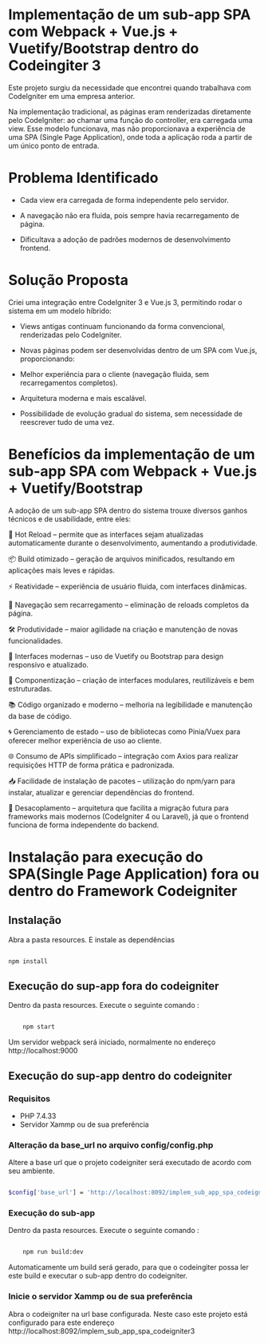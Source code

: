 # Implementação de um sub-app SPA com Webpack + Vue.js + Vuetify/Bootstrap dentro do Codeingiter 3

Este projeto surgiu da necessidade que encontrei quando trabalhava com CodeIgniter em uma empresa anterior.

Na implementação tradicional, as páginas eram renderizadas diretamente pelo CodeIgniter: ao chamar uma função do controller, era carregada uma view. Esse modelo funcionava, mas não proporcionava a experiência de uma SPA (Single Page Application), onde toda a aplicação roda a partir de um único ponto de entrada.

# Problema Identificado

- Cada view era carregada de forma independente pelo servidor.

- A navegação não era fluida, pois sempre havia recarregamento de página.

- Dificultava a adoção de padrões modernos de desenvolvimento frontend.

# Solução Proposta

Criei uma integração entre CodeIgniter 3 e Vue.js 3, permitindo rodar o sistema em um modelo híbrido:

- Views antigas continuam funcionando da forma convencional, renderizadas pelo CodeIgniter.

- Novas páginas podem ser desenvolvidas dentro de um SPA com Vue.js, proporcionando:

- Melhor experiência para o cliente (navegação fluida, sem recarregamentos completos).

- Arquitetura moderna e mais escalável.

- Possibilidade de evolução gradual do sistema, sem necessidade de reescrever tudo de uma vez.

# Benefícios da implementação de um sub-app SPA com Webpack + Vue.js + Vuetify/Bootstrap

A adoção de um sub-app SPA dentro do sistema trouxe diversos ganhos técnicos e de usabilidade, entre eles:

🚀 Hot Reload – permite que as interfaces sejam atualizadas automaticamente durante o desenvolvimento, aumentando a produtividade.

📦 Build otimizado – geração de arquivos minificados, resultando em aplicações mais leves e rápidas.

⚡ Reatividade – experiência de usuário fluida, com interfaces dinâmicas.

🔄 Navegação sem recarregamento – eliminação de reloads completos da página.

🛠️ Produtividade – maior agilidade na criação e manutenção de novas funcionalidades.

🎨 Interfaces modernas – uso de Vuetify ou Bootstrap para design responsivo e atualizado.

🧩 Componentização – criação de interfaces modulares, reutilizáveis e bem estruturadas.

📚 Código organizado e moderno – melhoria na legibilidade e manutenção da base de código.

🌀 Gerenciamento de estado – uso de bibliotecas como Pinia/Vuex para oferecer melhor experiência de uso ao cliente.

🌐 Consumo de APIs simplificado – integração com Axios para realizar requisições HTTP de forma prática e padronizada.

📥 Facilidade de instalação de pacotes – utilização do npm/yarn para instalar, atualizar e gerenciar dependências do frontend.

🔗 Desacoplamento – arquitetura que facilita a migração futura para frameworks mais modernos (CodeIgniter 4 ou Laravel), já que o frontend funciona de forma independente do backend.

# Instalação para execução do SPA(Single Page Application) fora ou dentro do Framework Codeigniter

## Instalação

Abra a pasta resources. E instale as dependências

```sh

npm install

```

## Execução do sup-app fora do codeigniter

Dentro da pasta resources. Execute o seguinte comando :

```sh

    npm start

```

Um servidor webpack será iniciado, normalmente no endereço http://localhost:9000

## Execução do sup-app dentro do codeigniter

### Requisitos

- PHP 7.4.33 
- Servidor Xammp ou de sua preferência

### Alteração da base_url no arquivo config/config.php

Altere a base url que o projeto codeigniter será executado de acordo com seu ambiente.

```sh

$config['base_url'] = 'http://localhost:8092/implem_sub_app_spa_codeigniter3';

```

### Execução do sub-app

Dentro da pasta resources. Execute o seguinte comando :

```sh

    npm run build:dev


```

Automaticamente um build será gerado, para que o codeingiter possa ler este build e executar o sub-app dentro do codeigniter.

### Inicie o servidor Xammp ou de sua preferência

Abra o codeigniter na url base configurada. Neste caso este projeto está configurado para este endereço http://localhost:8092/implem_sub_app_spa_codeigniter3
